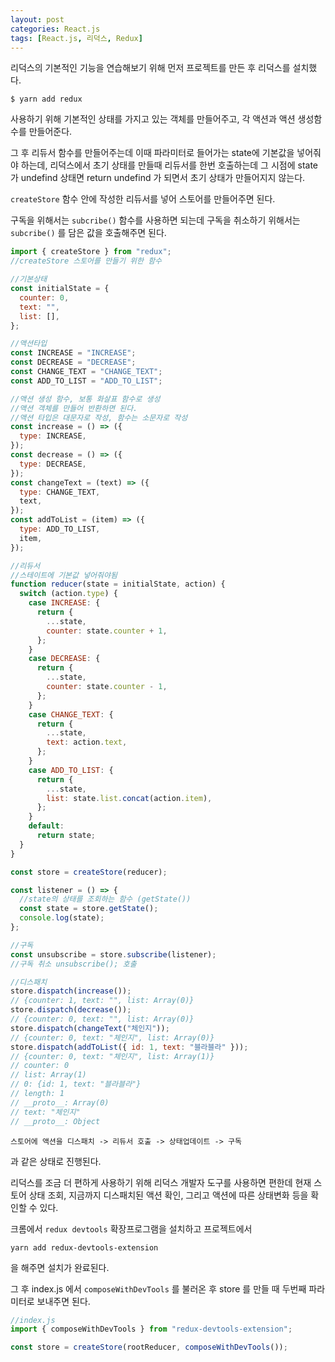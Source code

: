 ```yaml
---
layout: post
categories: React.js
tags: [React.js, 리덕스, Redux]
---
```

리덕스의 기본적인 기능을 연습해보기 위해 먼저 프로젝트를 만든 후 리덕스를 설치했다.

```
$ yarn add redux
```

사용하기 위해 기본적인 상태를 가지고 있는 객체를 만들어주고, 각 액션과 액션 생성함수를 만들어준다.

그 후 리듀서 함수를 만들어주는데 이때 파라미터로 들어가는 state에 기본값을 넣어줘야 하는데, 리덕스에서 초기 상태를 만들때 리듀서를 한번 호출하는데 그 시점에 state 가 undefind 상태면 return undefind 가 되면서 초기 상태가 만들어지지 않는다.

`createStore` 함수 안에 작성한 리듀서를 넣어 스토어를 만들어주면 된다.

구독을 위해서는 `subcribe()` 함수를 사용하면 되는데 구독을 취소하기 위해서는 `subcribe()` 를 담은 값을 호출해주면 된다.

```javascript
import { createStore } from "redux";
//createStore 스토어를 만들기 위한 함수

//기본상태
const initialState = {
  counter: 0,
  text: "",
  list: [],
};

//액션타입
const INCREASE = "INCREASE";
const DECREASE = "DECREASE";
const CHANGE_TEXT = "CHANGE_TEXT";
const ADD_TO_LIST = "ADD_TO_LIST";

//액션 생성 함수, 보통 화살표 함수로 생성
//액션 객체를 만들어 반환하면 된다.
//액션 타입은 대문자로 작성, 함수는 소문자로 작성
const increase = () => ({
  type: INCREASE,
});
const decrease = () => ({
  type: DECREASE,
});
const changeText = (text) => ({
  type: CHANGE_TEXT,
  text,
});
const addToList = (item) => ({
  type: ADD_TO_LIST,
  item,
});

//리듀서
//스테이트에 기본값 넣어줘야됨
function reducer(state = initialState, action) {
  switch (action.type) {
    case INCREASE: {
      return {
        ...state,
        counter: state.counter + 1,
      };
    }
    case DECREASE: {
      return {
        ...state,
        counter: state.counter - 1,
      };
    }
    case CHANGE_TEXT: {
      return {
        ...state,
        text: action.text,
      };
    }
    case ADD_TO_LIST: {
      return {
        ...state,
        list: state.list.concat(action.item),
      };
    }
    default:
      return state;
  }
}

const store = createStore(reducer);

const listener = () => {
  //state의 상태를 조회하는 함수 (getState())
  const state = store.getState();
  console.log(state);
};

//구독
const unsubscribe = store.subscribe(listener);
//구독 취소 unsubscribe(); 호출

//디스패치
store.dispatch(increase());
// {counter: 1, text: "", list: Array(0)}
store.dispatch(decrease());
// {counter: 0, text: "", list: Array(0)}
store.dispatch(changeText("체인지"));
// {counter: 0, text: "체인지", list: Array(0)}
store.dispatch(addToList({ id: 1, text: "블라블라" }));
// {counter: 0, text: "체인지", list: Array(1)}
// counter: 0
// list: Array(1)
// 0: {id: 1, text: "블라블라"}
// length: 1
// __proto__: Array(0)
// text: "체인지"
// __proto__: Object
```

`스토어에 액션을 디스패치 -> 리듀서 호출 -> 상태업데이트 -> 구독`

과 같은 상태로 진행된다. 


리덕스를 조금 더 편하게 사용하기 위해 리덕스 개발자 도구를 사용하면 편한데 현재 스토어 상태 조회, 지금까지 디스패치된 액션 확인, 그리고 액션에 따른 상태변화 등을 확인할 수 있다.

크롬에서 `redux devtools` 확장프로그램을 설치하고 프로젝트에서

```
yarn add redux-devtools-extension
```

을 해주면 설치가 완료된다.

그 후 index.js 에서 `composeWithDevTools` 를 불러온 후 store 를 만들 때 두번째 파라미터로 보내주면 된다.

```javascript
//index.js
import { composeWithDevTools } from "redux-devtools-extension";

const store = createStore(rootReducer, composeWithDevTools());
```